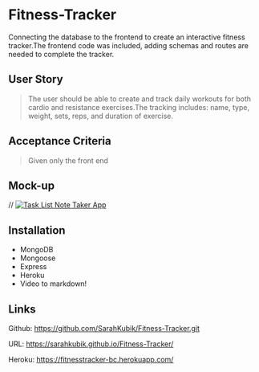 # Fitness-Tracker

Connecting the database to the frontend to create an interactive fitness tracker.The frontend code was included, adding schemas and routes are needed to complete the tracker.

## User Story

> The user should be able to create and track daily workouts for both cardio and resistance exercises.The tracking includes: name, type, weight, sets, reps, and duration of exercise.

## Acceptance Criteria

>Given only the front end

## Mock-up

// [![Task List Note Taker App](https://res.cloudinary.com/marcomontalbano/image/upload/v1631346045/video_to_markdown/images/google-drive--1PAHAbgzgX8oiBC8QivUmiXtFfvXU8XMO-c05b58ac6eb4c4700831b2b3070cd403.jpg)](https://drive.google.com/file/d/1PAHAbgzgX8oiBC8QivUmiXtFfvXU8XMO/ "Task List Note Taker App")

## Installation

* MongoDB
* Mongoose
* Express
* Heroku
* Video to markdown!

## Links

Github: <https://github.com/SarahKubik/Fitness-Tracker.git>

URL: <https://sarahkubik.github.io/Fitness-Tracker/>

Heroku: <https://fitnesstracker-bc.herokuapp.com/>
